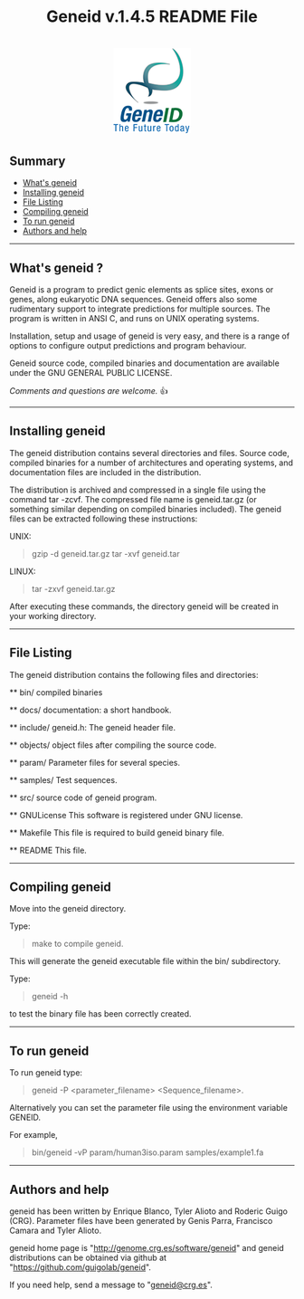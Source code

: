  <h1 align="center" color="blue"> Geneid v.1.4.5 README File <h1/>
 
 <p align="center"> 
 <img src="geneid.png">
 </p>
  
**Summary**
--------------------------------------
* [What's geneid](#1)<br />
* [Installing geneid](#2) <br />
* [File Listing](#3) <br />
* [Compiling geneid](#4) <br />
* [To run geneid](#5) <br />
* [Authors and help](#6)<br />

***************************************
What's geneid ? <a name= "1"/>
------------------

Geneid is a program to predict genic elements as splice sites, exons 
or genes, along eukaryotic DNA sequences. Geneid offers also some 
rudimentary support to integrate predictions for multiple sources. 
The program is written in ANSI C, and runs on UNIX operating systems.

Installation, setup and usage of geneid is very easy, and there is a 
range of options to configure output predictions and program behaviour.

Geneid source code, compiled binaries and documentation are available 
under the GNU GENERAL PUBLIC LICENSE.

*Comments and questions are welcome.* :+1:

***************************************

Installing geneid <a name= "2"/>
--------------------

The geneid distribution contains several directories and files. Source 
code, compiled binaries for a number of architectures and operating 
systems, and documentation files are included in the distribution.

The distribution is archived and compressed in a single file using the
command tar -zcvf. The compressed file name is geneid.tar.gz (or something
similar depending on compiled binaries included). The geneid files can 
be extracted following these instructions:

UNIX:
>gzip -d geneid.tar.gz
>tar -xvf geneid.tar

LINUX:
>tar -zxvf geneid.tar.gz

 
After executing these commands, the directory geneid will be created 
in your working directory. 

***************************************

File Listing <a name= "3"/>
---------------

The geneid distribution contains the following files and directories:

** bin/
compiled binaries

** docs/
documentation: a short handbook.

** include/
geneid.h: The geneid header file.

** objects/
object files after compiling the source code.

** param/
Parameter files for several species.

** samples/
Test sequences.

** src/
source code of geneid program.

** GNULicense
This software is registered under GNU license.

** Makefile
This file is required to build geneid binary file.

** README
This file.

***************************************

Compiling geneid <a name= "4"/>
-------------------

Move into the geneid directory.

Type:
>make 
to compile geneid.

This will generate the geneid executable file within the bin/ subdirectory. 

Type:
>geneid -h 

to test the binary file has been correctly created.

***************************************

To run geneid <a name= "5"/>
-----------------

To run geneid type:
>geneid -P <parameter_filename> <Sequence_filename>.

Alternatively you can set the parameter file using the environment
variable GENEID.

For example,
>bin/geneid -vP param/human3iso.param samples/example1.fa 

***************************************

Authors and help <a name= "6">
-------------------

geneid has been written by Enrique Blanco, Tyler Alioto and Roderic Guigo (CRG).
Parameter files have been generated by Genis Parra, Francisco Camara and Tyler Alioto.

geneid home page is "http://genome.crg.es/software/geneid" and 
geneid distributions can be obtained via github at "https://github.com/guigolab/geneid".

If you need help, send a message to "geneid@crg.es".

